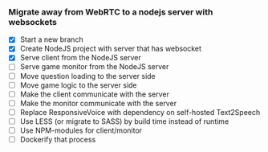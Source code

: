 ### Migrate away from WebRTC to a nodejs server with websockets ###

- [x] Start a new branch
- [x] Create NodeJS project with server that has websocket
- [x] Serve client from the NodeJS server
- [ ] Serve game monitor from the NodeJS server
- [ ] Move question loading to the server side
- [ ] Move game logic to the server side
- [ ] Make the client communicate with the server
- [ ] Make the monitor communicate with the server
- [ ] Replace ResponsiveVoice with dependency on self-hosted Text2Speech
- [ ] Use LESS (or migrate to SASS) by build time instead of runtime
- [ ] Use NPM-modules for client/monitor
- [ ] Dockerify that process
